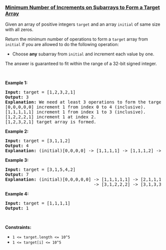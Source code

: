 ### [Minimum Number of Increments on Subarrays to Form a Target Array](https://leetcode.com/problems/minimum-number-of-increments-on-subarrays-to-form-a-target-array)

<p>Given an array of positive integers <code>target</code> and an array <code>initial</code> of same size with all zeros.</p>

<p>Return the minimum number of operations to form a <code>target</code> array from <code>initial</code>&nbsp;if you are allowed to do the following operation:</p>

<ul>
	<li>Choose <strong>any</strong> subarray from <code>initial</code>&nbsp;and increment each value by one.</li>
</ul>
The answer is guaranteed to fit within the range of a 32-bit signed integer.
<p>&nbsp;</p>
<p><strong>Example 1:</strong></p>

<pre>
<strong>Input:</strong> target = [1,2,3,2,1]
<strong>Output:</strong> 3
<strong>Explanation: </strong>We need at least 3 operations to form the target array from the initial array.
[0,0,0,0,0] increment 1 from index 0 to 4&nbsp;(inclusive).
[1,1,1,1,1] increment 1 from index 1 to 3&nbsp;(inclusive).
[1,2,2,2,1] increment 1 at index 2.
[1,2,3,2,1] target array is formed.
</pre>

<p><strong>Example 2:</strong></p>

<pre>
<strong>Input:</strong> target = [3,1,1,2]
<strong>Output:</strong> 4
<strong>Explanation: </strong>(initial)[0,0,0,0] -&gt; [1,1,1,1] -&gt; [1,1,1,2] -&gt; [2,1,1,2] -&gt; [3,1,1,2] (target).
</pre>

<p><strong>Example 3:</strong></p>

<pre>
<strong>Input:</strong> target = [3,1,5,4,2]
<strong>Output:</strong> 7
<strong>Explanation: </strong>(initial)[0,0,0,0,0] -&gt; [1,1,1,1,1] -&gt; [2,1,1,1,1] -&gt; [3,1,1,1,1] 
                                  -&gt; [3,1,2,2,2] -&gt; [3,1,3,3,2] -&gt; [3,1,4,4,2] -&gt; [3,1,5,4,2] (target).
</pre>

<p><strong>Example 4:</strong></p>

<pre>
<strong>Input:</strong> target = [1,1,1,1]
<strong>Output:</strong> 1
</pre>

<p>&nbsp;</p>
<p><strong>Constraints:</strong></p>

<ul>
	<li><code>1 &lt;= target.length &lt;= 10^5</code></li>
	<li><code>1 &lt;= target[i] &lt;= 10^5</code></li>
</ul>
